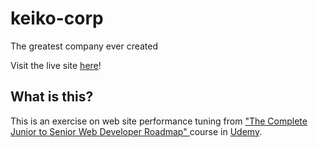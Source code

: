 # keiko-corp
The greatest company ever created

Visit the live site [here](https://keiko-corp-4f4963.netlify.com/)!

## What is this?

This is an exercise on web site performance tuning from ["The Complete Junior to Senior Web Developer Roadmap" ](https://www.udemy.com/the-complete-junior-to-senior-web-developer-roadmap) course in [Udemy](https://www.udemy.com/).
